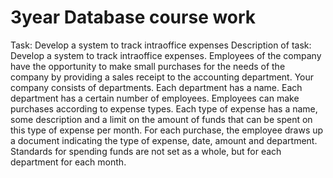 # 3year Database course work
Task: Develop a system to track intraoffice expenses
Description of task:  
Develop a system to track intraoffice expenses.
Employees of the company have the opportunity to make small purchases for the needs of the company by providing a sales receipt to the accounting department. 
Your company consists of departments. Each department has a name. Each department has a certain number of employees. Employees can make purchases according to expense types. 
Each type of expense has a name, some description and a limit on the amount of funds that can be spent on this type of expense per month. 
For each purchase, the employee draws up a document indicating the type of expense, date, amount and department. 
Standards for spending funds are not set as a whole, but for each department for each month.
